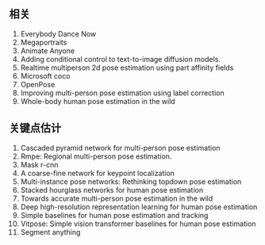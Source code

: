 ## 相关

1. Everybody Dance Now
2. Megaportraits
3. Animate Anyone
4. Adding conditional control to text-to-image diffusion models.
5. Realtime multiperson 2d pose estimation using part affinity fields
6. Microsoft coco
7. OpenPose
8. Improving multi-person pose estimation using label correction
9. Whole-body human pose estimation in the wild



## 关键点估计

1. Cascaded pyramid network for multi-person pose estimation
2. Rmpe: Regional multi-person pose estimation.
3. Mask r-cnn
4. A coarse-fine network for keypoint localization
5. Multi-instance pose networks: Rethinking topdown pose estimation
6. Stacked hourglass networks for human pose estimation
7. Towards accurate multi-person pose estimation in the wild
8. Deep high-resolution representation learning for human pose estimation
9. Simple baselines for human pose estimation and tracking
10. Vitpose: Simple vision transformer baselines for human pose estimation
11. Segment anything